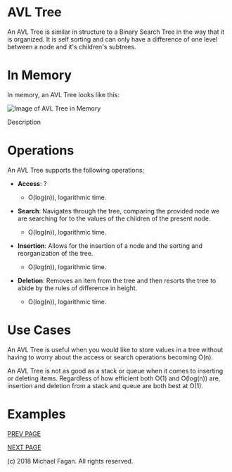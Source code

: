 # AVL Tree

An AVL Tree is similar in structure to a Binary Search Tree in the way that it is organized. It is self sorting and can only have a difference of one level between a node and it's children's subtrees.

# In Memory

In memory, an AVL Tree looks like this:

![Image of AVL Tree in Memory](images/avltree_memory.png)

Description

# Operations

An AVL Tree supports the following operations:

* **Access**: ?
  * O(log(n)), logarithmic time.

* **Search**: Navigates through the tree, comparing the provided node we are searching for to the values of the children of the present node.
  * O(log(n)), logarithmic time.

* **Insertion**: Allows for the insertion of a node and the sorting and reorganization of the tree.
  * O(log(n)), logarithmic time.

* **Deletion**: Removes an item from the tree and then resorts the tree to abide by the rules of difference in height.
  * O(log(n)), logarithmic time.

# Use Cases

An AVL Tree is useful when you would like to store values in a tree without having to worry about the access or search operations becoming O(n).

An AVL Tree is not as good as a stack or queue when it comes to inserting or deleting items. Regardless of how efficient both O(1) and O(log(n)) are, insertion and deletion from a stack and queue are both best at O(1).

# Examples

[PREV PAGE](bst.md)

[NEXT PAGE](hashtable.md)

(c) 2018 Michael Fagan. All rights reserved.
